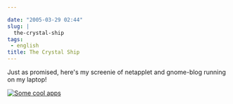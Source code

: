 ```yaml
---

date: "2005-03-29 02:44"
slug: |
  the-crystal-ship
tags:
 - english
title: The Crystal Ship
---
```


Just as promised, here's my screenie of netapplet and gnome-blog running
on my laptop!

[![Some cool
apps](http://photos5.flickr.com/7746318_61da79a4f8.jpg)](http://www.flickr.com/photos/25563799@N00/7746318/)
